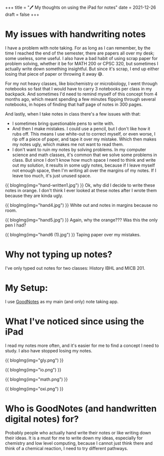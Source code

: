 +++
title = "🖊 My thoughts on using the iPad for notes"
date = 2021-12-26
draft = false
+++

# My issues with handwriting notes
I have a problem with note taking. For as long as I can remember, by the time I reached the end of the semester, there are papers all over my desk; some useless, some useful. I also have a bad habit of using scrap paper for problem solving, whether it be for MATH 200 or CPSC 320, but sometimes I actually write down something insightful. But since it's scrap, I end up either losing that piece of paper or throwing it away 😅. 

For my not heavy classes, like biochemistry or microbiology, I went through notebooks so fast that I would have to carry 3 notebooks per class in my backpack. And sometimes I'd need to remind myself of this concept from 4 months ago, which meant spending a few minutes flipping through several notebooks, in hopes of finding that half page of notes in 300 pages. 

And lastly, when I take notes in class there's a few issues with that:
- I sometimes bring questionable pens to write with. 
- And then I make mistakes. I could use a pencil, but I don't like how it rubs off. This means I use white-out to correct myself, or even worse, I rip off a piece of paper, and tape it over my mistake. Which then makes my notes ugly, which makes me not want to read them.
- I don't want to ruin my notes by solving problems. In my computer science and math classes, it's common that we solve some problems in class. But since I don't know how much space I need to think and write out my solution, it results in some ugly notes, because if I leave myself not enough space, then I'm writing all over the margins of my notes. If I leave too much, it's just unused space. 

{{ blogImg(img="hand-written1.jpg") }}
Ok, why did I decide to write these notes in orange. I don't think I ever looked at these notes after I wrote them because they are kinda ugly.

{{ blogImg(img="hand4.jpg") }}
White out and notes in margins because no room.

{{ blogImg(img="hand5.jpg") }}
Again, why the orange??? Was this the only pen I had?

{{ blogImg(img="hand6 (1).jpg") }}
Taping paper over my mistakes.

# Why not typing up notes?
I've only typed out notes for two classes: History IBHL and MICB 201.

# My Setup:
I use [GoodNotes](https://www.goodnotes.com/) as my main (and only) note taking app.

# What I've noticed since using the iPad
I read my notes more often, and it's easier for me to find a concept I need to study. I also have stopped losing my notes.

{{ blogImg(img="gly.png") }}

{{ blogImg(img="io.png") }}

{{ blogImg(img="math.png") }}

{{ blogImg(img="oxi.png") }}

# Who is GoodNotes (and handwritten digital notes) for? 

Probably people who actually hand write their notes or like writing down their ideas. It is a must for me to write down my ideas, especially for chemistry and low level computing, because I cannot just think there and think of a chemical reaction, I need to try different pathways.
